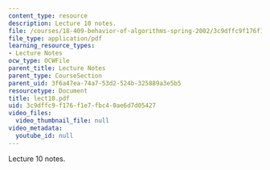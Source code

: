 ```yaml
---
content_type: resource
description: Lecture 10 notes.
file: /courses/18-409-behavior-of-algorithms-spring-2002/3c9dffc9f176f1e7fbc40ae6d7d05427_lect10.pdf
file_type: application/pdf
learning_resource_types:
- Lecture Notes
ocw_type: OCWFile
parent_title: Lecture Notes
parent_type: CourseSection
parent_uid: 3f6a47ea-74a7-53d2-524b-325889a3e5b5
resourcetype: Document
title: lect10.pdf
uid: 3c9dffc9-f176-f1e7-fbc4-0ae6d7d05427
video_files:
  video_thumbnail_file: null
video_metadata:
  youtube_id: null
---
```

Lecture 10 notes.

